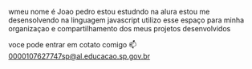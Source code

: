 wmeu nome é Joao pedro 
estou estudndo na alura 
estou me desensolvendo na linguagem javascript
utilizo esse espaço para minha organizaçao e compartilhamento  dos meus projetos desenvolvidos 

voce pode entrar em cotato comigo 📫
0000107627747sp@al.educacao.sp.gov.br
